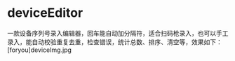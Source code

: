 # deviceEditor
一款设备序列号录入编辑器，回车能自动加分隔符，适合扫码枪录入，也可以手工录入，能自动校验重复去重，检查错误，统计总数、排序、清空等，效果如下：
[foryou]deviceImg.jpg
